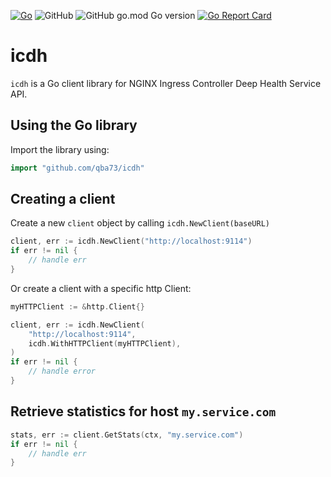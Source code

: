 [![Go](https://github.com/qba73/icdh/actions/workflows/go.yml/badge.svg?branch=main)](https://github.com/qba73/icdh/actions/workflows/go.yml)
![GitHub](https://img.shields.io/github/license/qba73/icdh)
![GitHub go.mod Go version](https://img.shields.io/github/go-mod/go-version/qba73/icdh)
[![Go Report Card](https://goreportcard.com/badge/github.com/qba73/icdh)](https://goreportcard.com/report/github.com/qba73/icdh)



# icdh
```icdh``` is a Go client library for NGINX Ingress Controller Deep Health Service API.

## Using the Go library

Import the library using:

```go
import "github.com/qba73/icdh"
```

## Creating a client

Create a new ```client``` object by calling ```icdh.NewClient(baseURL)```
```go
client, err := icdh.NewClient("http://localhost:9114")
if err != nil {
    // handle err
}
```
Or create a client with a specific http Client:
```go
myHTTPClient := &http.Client{}

client, err := icdh.NewClient(
    "http://localhost:9114",
    icdh.WithHTTPClient(myHTTPClient),
)
if err != nil {
    // handle error
}
```

## Retrieve statistics for host `my.service.com`

```go
stats, err := client.GetStats(ctx, "my.service.com")
if err != nil {
    // handle err
}
```
